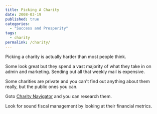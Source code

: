 ```yaml
---
title: Picking A Charity
date: 2008-03-19
published: true
categories:
  - "Success and Prosperity"
tags:
  - charity
permalink: /charity/
---
```

Picking a charity is actually harder than most people think.

Some look great but they spend a vast majority of what they take in on admin and marketing. Sending out all that weekly mail is expensive.

Some charities are private and you can't find out anything about them really, but the public ones you can.

Goto [Charity Navigator](https://www.charitynavigator.org/discover-charities/) and you can research them.

Look for sound fiscal management by looking at their financial metrics.